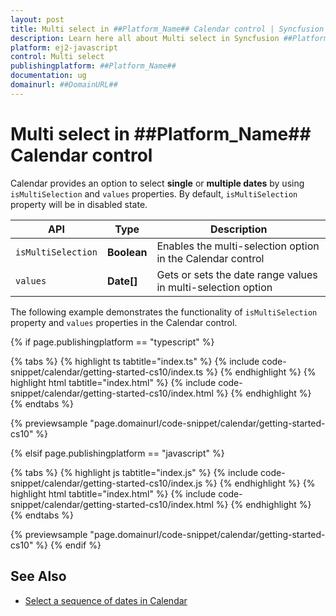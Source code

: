 ```yaml
---
layout: post
title: Multi select in ##Platform_Name## Calendar control | Syncfusion
description: Learn here all about Multi select in Syncfusion ##Platform_Name## Calendar control of Syncfusion Essential JS 2 and more.
platform: ej2-javascript
control: Multi select 
publishingplatform: ##Platform_Name##
documentation: ug
domainurl: ##DomainURL##
---
```

# Multi select in ##Platform_Name## Calendar control

Calendar provides an option to select **single** or **multiple dates** by using `isMultiSelection` and `values` properties. By default, `isMultiSelection` property will be in disabled state.

| API | Type | Description |
|------|------|----------------------|
| `isMultiSelection`| **Boolean**| Enables the multi-selection option in the Calendar control |
|`values`| **Date[]** | Gets or sets the date range values in multi-selection option |

The following example demonstrates the functionality of  `isMultiSelection` property and `values` properties in the Calendar control.

{% if page.publishingplatform == "typescript" %}

 {% tabs %}
{% highlight ts tabtitle="index.ts" %}
{% include code-snippet/calendar/getting-started-cs10/index.ts %}
{% endhighlight %}
{% highlight html tabtitle="index.html" %}
{% include code-snippet/calendar/getting-started-cs10/index.html %}
{% endhighlight %}
{% endtabs %}
        
{% previewsample "page.domainurl/code-snippet/calendar/getting-started-cs10" %}

{% elsif page.publishingplatform == "javascript" %}

{% tabs %}
{% highlight js tabtitle="index.js" %}
{% include code-snippet/calendar/getting-started-cs10/index.js %}
{% endhighlight %}
{% highlight html tabtitle="index.html" %}
{% include code-snippet/calendar/getting-started-cs10/index.html %}
{% endhighlight %}
{% endtabs %}

{% previewsample "page.domainurl/code-snippet/calendar/getting-started-cs10" %}
{% endif %}

## See Also

* [Select a sequence of dates in Calendar](./how-to/select-a-sequence-of-dates-in-calendar)
